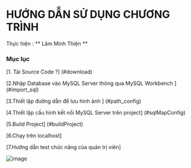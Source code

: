 # HƯỚNG DẪN SỬ DỤNG CHƯƠNG TRÌNH

Thực hiện : ** Lâm Minh Thiện **
### Mục lục
[1. Tải Source Code ?] (#download)

[2.Nhập Database vào MySQL Server thông qua MySQL Workbench ] (#import_sql)

[3.Thiết lập đường dẫn để lưu hình ảnh ] (#path_config)

[4.Thiết lập cấu hình kết nối MySQL Server trên project] (#sqlMapConfig)

[5.Build Project] (#buildProject)

[6.Chạy trên localhost]

[7.Hướng dẫn test chức năng của quản trị viên]

![image](https://user-images.githubusercontent.com/31031585/150505500-5b5e78df-fb44-4593-aae8-5c123bf26c00.png)
